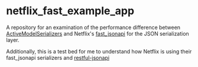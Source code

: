 # netflix_fast_example_app

A repository for an examination of the performance difference between [ActiveModelSerializers](https://github.com/rails-api/active_model_serializers) and Netflix's [fast_jsonapi](https://github.com/Netflix/fast_jsonapi) for the JSON serialization layer.

Additionally, this is a test bed for me to understand how Netflix is using their fast_jsonapi serializers and [restful-jsonapi](https://github.com/Netflix/restful-jsonapi)


